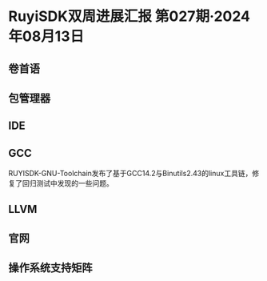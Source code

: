 # RuyiSDK双周进展汇报  第027期·2024年08月13日

## 卷首语


## 包管理器


## IDE


## GCC
RUYISDK-GNU-Toolchain发布了基于GCC14.2与Binutils2.43的linux工具链，修复了回归测试中发现的一些问题。

## LLVM


## 官网


## 操作系统支持矩阵
